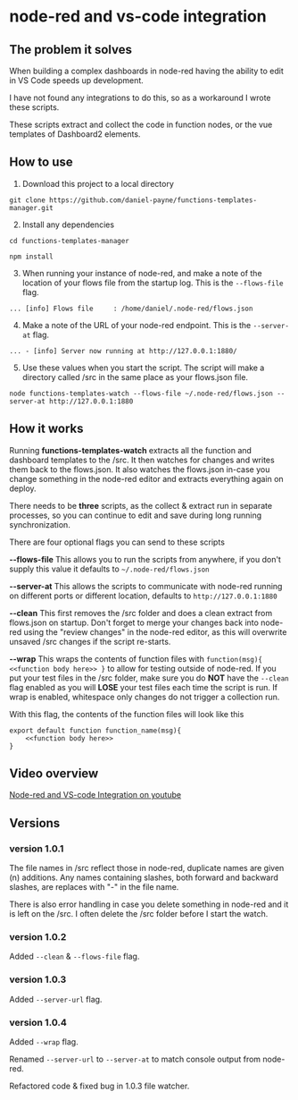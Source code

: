 # node-red and vs-code integration

## The problem it solves

When building a complex dashboards in node-red having the ability to edit in VS Code speeds up development. 

I have not found any integrations to do this, so as a workaround I wrote these scripts. 

These scripts extract and collect the code in function nodes, or the vue templates of Dashboard2 elements.

## How to use

1. Download this project to a local directory

```
git clone https://github.com/daniel-payne/functions-templates-manager.git
```

2. Install any dependencies

```
cd functions-templates-manager
```
```
npm install
```

3. When running your instance of node-red, and make a note of the location of your flows file from the startup log. This is the ```--flows-file``` flag.

```
... [info] Flows file     : /home/daniel/.node-red/flows.json
```

4. Make a note of the URL of your node-red endpoint. This is the ```--server-at``` flag.

```
... - [info] Server now running at http://127.0.0.1:1880/
```

5. Use these values when you start the script. The script will make a directory called /src in the same place as your flows.json file.   

```
node functions-templates-watch --flows-file ~/.node-red/flows.json --server-at http://127.0.0.1:1880

```

## How it works

Running **functions-templates-watch** extracts all the function and dashboard templates to the /src. 
It then watches for changes and writes them back to the flows.json. 
It also watches the flows.json in-case you change something in the node-red editor and extracts everything again on deploy.


There needs to be **three** scripts, as the collect & extract run in separate processes, so you can continue to edit and save during long running synchronization.

There are four optional flags you can send to these scripts

**--flows-file** This allows you to run the scripts from anywhere, if you don't supply this value it defaults to ```~/.node-red/flows.json```

**--server-at** This allows the scripts to communicate with node-red running on different ports or different location, defaults to ```http://127.0.0.1:1880```

**--clean** This first removes the /src folder and does a clean extract from flows.json on startup. Don't forget to merge your changes back into node-red using the "review changes" in the node-red editor, as this will overwrite unsaved /src changes if the script re-starts.

**--wrap** This wraps the contents of function files with ```function(msg){ <<function body here>> }``` to allow for testing outside of node-red. If you put your test files in the /src folder, make sure you do **NOT** have the ```--clean``` flag enabled as you will **LOSE** your test files each time the script is run. If wrap is enabled, whitespace only changes do not trigger a collection run.

With this flag, the contents of the function files will look like this

```
export default function function_name(msg){ 
    <<function body here>> 
}
```

## Video overview

[Node-red and VS-code Integration on youtube](https://www.youtube.com/watch?v=UivEETkSWW8)

## Versions

### version 1.0.1

The file names in /src reflect those in node-red, duplicate names are given (n) additions.
Any names containing slashes, both forward and backward slashes, are replaces with "-" in the file name. 

There is also error handling in case you delete something in node-red and it is left on the /src.
I often delete the /src folder before I start the watch.

### version 1.0.2

Added ```--clean``` & ```--flows-file``` flag.

### version 1.0.3

Added ```--server-url``` flag.

### version 1.0.4

Added ```--wrap``` flag.

Renamed ```--server-url``` to ```--server-at``` to match console output from node-red.

Refactored code & fixed bug in 1.0.3 file watcher.